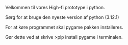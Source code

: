 Velkommen til vores High-fi prototype i python.

Sørg for at bruge den nyeste version af python (3.12.1)

For at køre programmet skal pygame pakken installeres.

Gør dette ved at skrive >pip install pygame i terminalen.
